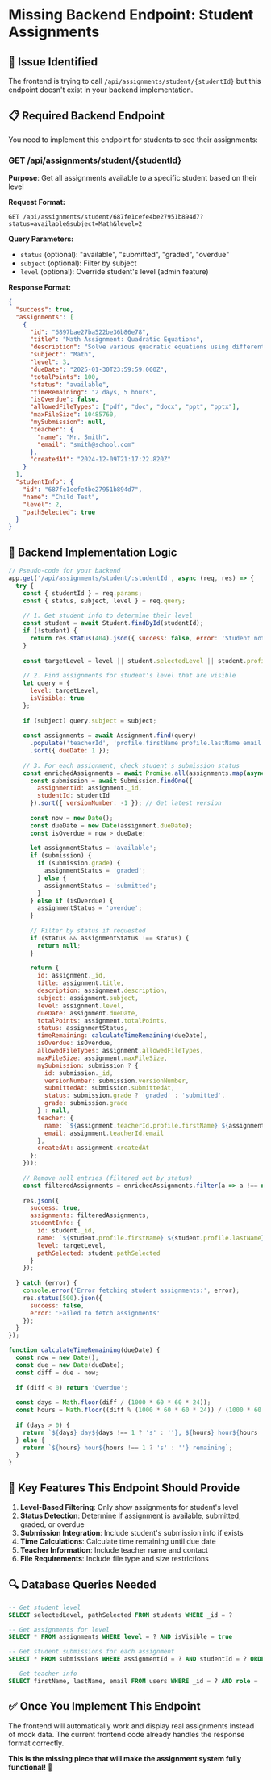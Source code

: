 # Missing Backend Endpoint: Student Assignments

## 🚨 Issue Identified

The frontend is trying to call `/api/assignments/student/{studentId}` but this endpoint doesn't exist in your backend implementation.

## 📋 Required Backend Endpoint

You need to implement this endpoint for students to see their assignments:

### **GET /api/assignments/student/{studentId}**

**Purpose**: Get all assignments available to a specific student based on their level

**Request Format:**
```http
GET /api/assignments/student/687fe1cefe4be27951b894d7?status=available&subject=Math&level=2
```

**Query Parameters:**
- `status` (optional): "available", "submitted", "graded", "overdue"
- `subject` (optional): Filter by subject
- `level` (optional): Override student's level (admin feature)

**Response Format:**
```json
{
  "success": true,
  "assignments": [
    {
      "id": "6897bae27ba522be36b86e78",
      "title": "Math Assignment: Quadratic Equations", 
      "description": "Solve various quadratic equations using different methods",
      "subject": "Math",
      "level": 3,
      "dueDate": "2025-01-30T23:59:59.000Z",
      "totalPoints": 100,
      "status": "available",
      "timeRemaining": "2 days, 5 hours",
      "isOverdue": false,
      "allowedFileTypes": ["pdf", "doc", "docx", "ppt", "pptx"],
      "maxFileSize": 10485760,
      "mySubmission": null,
      "teacher": {
        "name": "Mr. Smith",
        "email": "smith@school.com"
      },
      "createdAt": "2024-12-09T21:17:22.820Z"
    }
  ],
  "studentInfo": {
    "id": "687fe1cefe4be27951b894d7",
    "name": "Child Test",
    "level": 2,
    "pathSelected": true
  }
}
```

## 🔧 Backend Implementation Logic

```javascript
// Pseudo-code for your backend
app.get('/api/assignments/student/:studentId', async (req, res) => {
  try {
    const { studentId } = req.params;
    const { status, subject, level } = req.query;
    
    // 1. Get student info to determine their level
    const student = await Student.findById(studentId);
    if (!student) {
      return res.status(404).json({ success: false, error: 'Student not found' });
    }
    
    const targetLevel = level || student.selectedLevel || student.profile.grade;
    
    // 2. Find assignments for student's level that are visible
    let query = {
      level: targetLevel,
      isVisible: true
    };
    
    if (subject) query.subject = subject;
    
    const assignments = await Assignment.find(query)
      .populate('teacherId', 'profile.firstName profile.lastName email')
      .sort({ dueDate: 1 });
    
    // 3. For each assignment, check student's submission status
    const enrichedAssignments = await Promise.all(assignments.map(async (assignment) => {
      const submission = await Submission.findOne({
        assignmentId: assignment._id,
        studentId: studentId
      }).sort({ versionNumber: -1 }); // Get latest version
      
      const now = new Date();
      const dueDate = new Date(assignment.dueDate);
      const isOverdue = now > dueDate;
      
      let assignmentStatus = 'available';
      if (submission) {
        if (submission.grade) {
          assignmentStatus = 'graded';
        } else {
          assignmentStatus = 'submitted';
        }
      } else if (isOverdue) {
        assignmentStatus = 'overdue';
      }
      
      // Filter by status if requested
      if (status && assignmentStatus !== status) {
        return null;
      }
      
      return {
        id: assignment._id,
        title: assignment.title,
        description: assignment.description,
        subject: assignment.subject,
        level: assignment.level,
        dueDate: assignment.dueDate,
        totalPoints: assignment.totalPoints,
        status: assignmentStatus,
        timeRemaining: calculateTimeRemaining(dueDate),
        isOverdue: isOverdue,
        allowedFileTypes: assignment.allowedFileTypes,
        maxFileSize: assignment.maxFileSize,
        mySubmission: submission ? {
          id: submission._id,
          versionNumber: submission.versionNumber,
          submittedAt: submission.submittedAt,
          status: submission.grade ? 'graded' : 'submitted',
          grade: submission.grade
        } : null,
        teacher: {
          name: `${assignment.teacherId.profile.firstName} ${assignment.teacherId.profile.lastName}`,
          email: assignment.teacherId.email
        },
        createdAt: assignment.createdAt
      };
    }));
    
    // Remove null entries (filtered out by status)
    const filteredAssignments = enrichedAssignments.filter(a => a !== null);
    
    res.json({
      success: true,
      assignments: filteredAssignments,
      studentInfo: {
        id: student._id,
        name: `${student.profile.firstName} ${student.profile.lastName}`,
        level: targetLevel,
        pathSelected: student.pathSelected
      }
    });
    
  } catch (error) {
    console.error('Error fetching student assignments:', error);
    res.status(500).json({ 
      success: false, 
      error: 'Failed to fetch assignments' 
    });
  }
});

function calculateTimeRemaining(dueDate) {
  const now = new Date();
  const due = new Date(dueDate);
  const diff = due - now;
  
  if (diff < 0) return 'Overdue';
  
  const days = Math.floor(diff / (1000 * 60 * 60 * 24));
  const hours = Math.floor((diff % (1000 * 60 * 60 * 24)) / (1000 * 60 * 60));
  
  if (days > 0) {
    return `${days} day${days !== 1 ? 's' : ''}, ${hours} hour${hours !== 1 ? 's' : ''} remaining`;
  } else {
    return `${hours} hour${hours !== 1 ? 's' : ''} remaining`;
  }
}
```

## 🎯 Key Features This Endpoint Should Provide

1. **Level-Based Filtering**: Only show assignments for student's level
2. **Status Detection**: Determine if assignment is available, submitted, graded, or overdue
3. **Submission Integration**: Include student's submission info if exists
4. **Time Calculations**: Calculate time remaining until due date
5. **Teacher Information**: Include teacher name and contact
6. **File Requirements**: Include file type and size restrictions

## 🔍 Database Queries Needed

```sql
-- Get student level
SELECT selectedLevel, pathSelected FROM students WHERE _id = ?

-- Get assignments for level
SELECT * FROM assignments WHERE level = ? AND isVisible = true

-- Get student submissions for each assignment
SELECT * FROM submissions WHERE assignmentId = ? AND studentId = ? ORDER BY versionNumber DESC LIMIT 1

-- Get teacher info
SELECT firstName, lastName, email FROM users WHERE _id = ? AND role = 'teacher'
```

## ✅ Once You Implement This Endpoint

The frontend will automatically work and display real assignments instead of mock data. The current frontend code already handles the response format correctly.

**This is the missing piece that will make the assignment system fully functional!** 🚀
